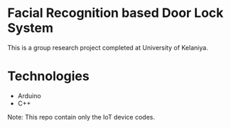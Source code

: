 # Facial Recognition based Door Lock System
This is a group research project completed at University of Kelaniya.
# Technologies
* Arduino
* C++

Note: This repo contain only the IoT device codes.

